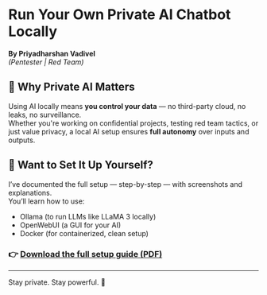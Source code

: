 # Run Your Own Private AI Chatbot Locally  
**By Priyadharshan Vadivel**  
*(Pentester | Red Team)*

## 🔐 Why Private AI Matters

Using AI locally means **you control your data** — no third-party cloud, no leaks, no surveillance.  
Whether you're working on confidential projects, testing red team tactics, or just value privacy, a local AI setup ensures **full autonomy** over inputs and outputs.

## 📘 Want to Set It Up Yourself?

I’ve documented the full setup — step-by-step — with screenshots and explanations.  
You’ll learn how to use:

- Ollama (to run LLMs like LLaMA 3 locally)
- OpenWebUI (a GUI for your AI)
- Docker (for containerized, clean setup)

### 👉 [Download the full setup guide (PDF)](./https://github.com/priyan37/Setting-Up-My-Own-Private-AI-Chatbot/blob/main/Setting%20Up%20My%20Own%20Private%20AI%20Chatbot.pdf)


---

Stay private. Stay powerful. 🚀
